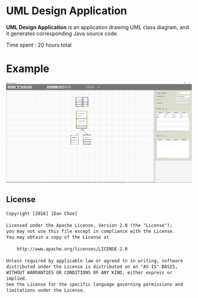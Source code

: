 # UML Design Application

**UML Design Application** is an application drawing UML class diagram, and it generates corresponding Java source code.

Time spent : 20 hours total

# Example

<img src='https://raw.githubusercontent.com/dan-choe/UMLDesignApplication/master/uml.png'>


## License

    Copyright [2016] [Dan Choe]

    Licensed under the Apache License, Version 2.0 (the "License");
    you may not use this file except in compliance with the License.
    You may obtain a copy of the License at

        http://www.apache.org/licenses/LICENSE-2.0

    Unless required by applicable law or agreed to in writing, software
    distributed under the License is distributed on an "AS IS" BASIS,
    WITHOUT WARRANTIES OR CONDITIONS OF ANY KIND, either express or implied.
    See the License for the specific language governing permissions and
    limitations under the License.
